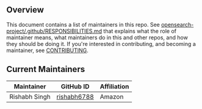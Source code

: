 ## Overview

This document contains a list of maintainers in this repo. See [opensearch-project/.github/RESPONSIBILITIES.md](https://github.com/opensearch-project/.github/blob/main/RESPONSIBILITIES.md#maintainer-responsibilities) that explains what the role of maintainer means, what maintainers do in this and other repos, and how they should be doing it. If you're interested in contributing, and becoming a maintainer, see [CONTRIBUTING](CONTRIBUTING.md).

## Current Maintainers

| Maintainer    | GitHub ID                                     | Affiliation |
| ------------- | --------------------------------------------- | ----------- |
| Rishabh Singh | [rishabh6788](https://github.com/rishabh6788) | Amazon      |

